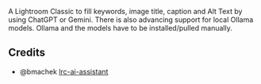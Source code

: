 A Lightroom Classic to fill keywords, image title, caption and Alt Text by using ChatGPT or Gemini. There is also advancing support for local Ollama models. Ollama and the models have to be installed/pulled manually.


## Credits
* @bmachek [lrc-ai-assistant](https://github.com/bmachek/lrc-ai-assistant)

